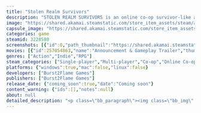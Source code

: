 ```yaml
---
title: "Stolen Realm Survivors"
description: "STOLEN REALM SURVIVORS is an online co-op survivor-like auto-shooter. Battle hordes of fierce enemies, discover ancient artifacts, merge unique skill trees, and unlock powerful upgrades to survive. Wield the full power of the Stolen Realm. Play solo or with friends against relentless minions!"
image: "https://shared.akamai.steamstatic.com/store_item_assets/steam/apps/3228580/header.jpg?t=1729633847"
capsule_image: "https://shared.akamai.steamstatic.com/store_item_assets/steam/apps/3228580/28bc1854b5f52f9b8cd6ccd4e27d8d1bcb83b703/capsule_231x87.jpg?t=1729633847"
categories: game
steamid: 3228580
screenshots: [{"id":0,"path_thumbnail":"https://shared.akamai.steamstatic.com/store_item_assets/steam/apps/3228580/ss_6d8626adc55e31c1185b3cdf92b39d11c63b6604.600x338.jpg?t=1729633847","path_full":"https://shared.akamai.steamstatic.com/store_item_assets/steam/apps/3228580/ss_6d8626adc55e31c1185b3cdf92b39d11c63b6604.1920x1080.jpg?t=1729633847"},{"id":1,"path_thumbnail":"https://shared.akamai.steamstatic.com/store_item_assets/steam/apps/3228580/ss_292214b6cf36b1ec203e1f2177f88335090291b7.600x338.jpg?t=1729633847","path_full":"https://shared.akamai.steamstatic.com/store_item_assets/steam/apps/3228580/ss_292214b6cf36b1ec203e1f2177f88335090291b7.1920x1080.jpg?t=1729633847"},{"id":2,"path_thumbnail":"https://shared.akamai.steamstatic.com/store_item_assets/steam/apps/3228580/ss_30235a38a698dd67febc74615b86c2a63f7d74e6.600x338.jpg?t=1729633847","path_full":"https://shared.akamai.steamstatic.com/store_item_assets/steam/apps/3228580/ss_30235a38a698dd67febc74615b86c2a63f7d74e6.1920x1080.jpg?t=1729633847"},{"id":3,"path_thumbnail":"https://shared.akamai.steamstatic.com/store_item_assets/steam/apps/3228580/ss_d664107e3e0d65bd9d523352199ee71cc4c4df55.600x338.jpg?t=1729633847","path_full":"https://shared.akamai.steamstatic.com/store_item_assets/steam/apps/3228580/ss_d664107e3e0d65bd9d523352199ee71cc4c4df55.1920x1080.jpg?t=1729633847"},{"id":4,"path_thumbnail":"https://shared.akamai.steamstatic.com/store_item_assets/steam/apps/3228580/ss_c793d0b2cb85f800d126e7bfc175ccd9de25db8a.600x338.jpg?t=1729633847","path_full":"https://shared.akamai.steamstatic.com/store_item_assets/steam/apps/3228580/ss_c793d0b2cb85f800d126e7bfc175ccd9de25db8a.1920x1080.jpg?t=1729633847"},{"id":5,"path_thumbnail":"https://shared.akamai.steamstatic.com/store_item_assets/steam/apps/3228580/ss_661cb82798d08c111989d6c6d9821733938914c2.600x338.jpg?t=1729633847","path_full":"https://shared.akamai.steamstatic.com/store_item_assets/steam/apps/3228580/ss_661cb82798d08c111989d6c6d9821733938914c2.1920x1080.jpg?t=1729633847"},{"id":6,"path_thumbnail":"https://shared.akamai.steamstatic.com/store_item_assets/steam/apps/3228580/ss_6f5d15c1e9be30d034cce1321a646272473f7d34.600x338.jpg?t=1729633847","path_full":"https://shared.akamai.steamstatic.com/store_item_assets/steam/apps/3228580/ss_6f5d15c1e9be30d034cce1321a646272473f7d34.1920x1080.jpg?t=1729633847"},{"id":7,"path_thumbnail":"https://shared.akamai.steamstatic.com/store_item_assets/steam/apps/3228580/ss_06f341f99e6cdc2def8dc692ff1e4dfde1c23d88.600x338.jpg?t=1729633847","path_full":"https://shared.akamai.steamstatic.com/store_item_assets/steam/apps/3228580/ss_06f341f99e6cdc2def8dc692ff1e4dfde1c23d88.1920x1080.jpg?t=1729633847"},{"id":8,"path_thumbnail":"https://shared.akamai.steamstatic.com/store_item_assets/steam/apps/3228580/ss_e5e562915d17869077445ec8d3e64217c46ef09b.600x338.jpg?t=1729633847","path_full":"https://shared.akamai.steamstatic.com/store_item_assets/steam/apps/3228580/ss_e5e562915d17869077445ec8d3e64217c46ef09b.1920x1080.jpg?t=1729633847"}]
movies: [{"id":257054863,"name":"Announcement & Gameplay Trailer","thumbnail":"https://shared.akamai.steamstatic.com/store_item_assets/steam/apps/257054863/429fe56fdf8edf1a4705c3f055eec1481534a0e1/movie_600x337.jpg?t=1729633840","webm":{"480":"http://video.akamai.steamstatic.com/store_trailers/257054863/movie480_vp9.webm?t=1729633840","max":"http://video.akamai.steamstatic.com/store_trailers/257054863/movie_max_vp9.webm?t=1729633840"},"mp4":{"480":"http://video.akamai.steamstatic.com/store_trailers/257054863/movie480.mp4?t=1729633840","max":"http://video.akamai.steamstatic.com/store_trailers/257054863/movie_max.mp4?t=1729633840"},"highlight":true}]
genres: ["Action","Indie","RPG"]
steam_categories: ["Single-player","Multi-player","Co-op","Online Co-op","Steam Achievements","Full controller support","Steam Cloud"]
platforms: {"windows":true,"mac":false,"linux":false}
developers: ["Burst2Flame Games"]
publishers: ["Burst2Flame Games"]
release_date: {"coming_soon":true,"date":"Coming soon"}
content_warning: {"ids":[],"notes":null}
about: null
detailed_description: "<p class=\"bb_paragraph\"><img class=\"bb_img\" src=\"https://shared.akamai.steamstatic.com/store_item_assets/steam/apps/3228580/extras/Stolen_Realm_Survivors_About_Us_Gif.gif?t=1729633847\" /></p><p class=\"bb_paragraph\">Greetings, Survivors!</p><p class=\"bb_paragraph\"></p><p class=\"bb_paragraph\"><strong>STOLEN REALM SURVIVORS </strong>is an <u>online co-op</u> survivor-like auto-shooter. Battle hordes of fierce enemies, discover ancient artifacts, merge unique skill trees, and unlock powerful upgrades to survive. Wield the full power and magic of the Stolen Realm. Play <u>solo</u> or <u>with friends</u> against relentless minions!</p><p class=\"bb_paragraph\"></p><p class=\"bb_paragraph\"><strong>REVERSE BULLET HELL, WITH UNMATCHED CUSTOMIZATION</strong></p><p class=\"bb_paragraph\"></p><p class=\"bb_paragraph\">Crush foes, find potent upgrade combos, and venture deeper into the mesmerizing regions of the Stolen Realm. Collect and assemble a formidable array of skills, unleash chaos on waves of fantastical enemies, and secure precious loot from deep within the realm. With auto-shooter mechanics, forget aiming and firing—just customize your character and run for your life, as you automatically fire away.</p><p class=\"bb_paragraph\"></p><p class=\"bb_paragraph\">Every quest is unique, with procedurally generated events and enemy waves. The Stolen Realm is ever-evolving.</p><p class=\"bb_paragraph\"></p><p class=\"bb_paragraph\"><strong>GAIN LOOT AND COMBINE SKILL TREES TO GROW STRONGER</strong></p><p class=\"bb_paragraph\"></p><p class=\"bb_paragraph\">Survivors, venture forth! Within the Stolen Realm, your goal is survival. Complete quests and events to face even deadlier and more rewarding encounters. Progress deeper into the realm, gain items and levels, and survive to claim your hefty rewards. Craft your unique character by blending loot and diverse skill trees.</p><p class=\"bb_paragraph\"></p><p class=\"bb_paragraph\"><strong>STOLEN REALM FROM A NEW PERSPECTIVE</strong></p><p class=\"bb_paragraph\"></p><p class=\"bb_paragraph\">Explore the Stolen Realm solo or with friends in a brand new way! Navigate environments like the Freewind Forest, Emberlands, and Castle Gloom from a top-down view, experiencing nonstop auto-shooter action. Immerse yourself in an incredible fantasy world rich with lore and untold stories. Adventure awaits!</p>"
---
```



